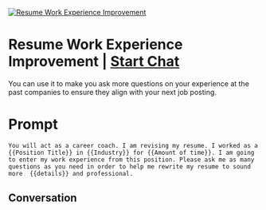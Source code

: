 
[![Resume Work Experience Improvement](https://flow-prompt-covers.s3.us-west-1.amazonaws.com/icon/Lofi/i7.png)](https://gptcall.net/chat.html?data=%7B%22contact%22%3A%7B%22id%22%3A%22enIhswvUinV45DdaVEoJh%22%2C%22flow%22%3Atrue%7D%7D)
# Resume Work Experience Improvement | [Start Chat](https://gptcall.net/chat.html?data=%7B%22contact%22%3A%7B%22id%22%3A%22enIhswvUinV45DdaVEoJh%22%2C%22flow%22%3Atrue%7D%7D)
You can use it to make you ask more questions on your experience at the past companies to ensure they align with your next job posting.

# Prompt

```
You will act as a career coach. I am revising my resume. I worked as a {{Position Title}} in {{Industry}} for {{Amount of time}}. I am going to enter my work experience from this position. Please ask me as many questions as you need in order to help me rewrite my resume to sound more  {{details}} and professional.
```

## Conversation




